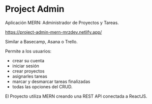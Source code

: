 # Project Admin
Aplicación MERN: Administrador de Proyectos y Tareas.

https://project-admin-mern-mrzdev.netlify.app/

Similar a Basecamp, Asana o Trello.

Permite a los usuarios:
- crear su cuenta
- iniciar sesión 
- crear proyectos
- asignarles tareas
- marcar y desmarcar tareas finalizadas
- todas las opciones del CRUD.

El Proyecto utiliza MERN creando una REST API conectada a ReactJS.


